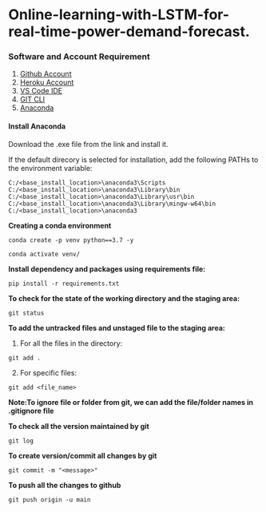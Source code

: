 # Online-learning-with-LSTM-for-real-time-power-demand-forecast.

### Software and Account Requirement

1. [Github Account](https://github.com)
2. [Heroku Account](https://dashboard.heroku.com/login)
3. [VS Code IDE](https://code.visualstudio.com/download)
4. [GIT CLI](https://git-scm.com/downloads)
5. [Anaconda](https://www.anaconda.com/download)

#### Install Anaconda
Download the .exe file from the link and install it.

If the default direcory is selected for installation, add the following PATHs to the environment variable:
```
C:/<base_install_location>\anaconda3\Scripts
C:/<base_install_location>\anaconda3\Library\bin
C:/<base_install_location>\anaconda3\Library\usr\bin
C:/<base_install_location>\anaconda3\Library\mingw-w64\bin
C:/<base_install_location>\anaconda3
```

**Creating a conda environment**
```
conda create -p venv python==3.7 -y
```
```
conda activate venv/
```

**Install dependency and packages using requirements file:**
```
pip install -r requirements.txt
```

**To check for the state of the working directory and the staging area:**
```
git status
```

**To add the untracked files and unstaged file to the staging area:**

1. For all the files in the directory:
```
git add .
```
2. For specific files:
```
git add <file_name>
```

**Note:To ignore file or folder from git, we can add the file/folder names in .gitignore file**

**To check all the version maintained by git**
```
git log
```

**To create version/commit all changes by git**
```
git commit -m "<message>"
```

**To push all the changes to github**
```
git push origin -u main
```